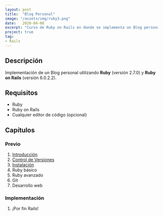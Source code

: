 ```yaml
---
layout: post
title:  "Blog Personal"
image: "/assets/img/ruby3.png"
date:   2020-04-08
excerpt: "Curso de Ruby on Rails en donde se implementa un Blog personal"
project: true
tag:
- Rails
---
```


## Descripción

Implementación de un Blog personal utilizando **Ruby** (versión 2.7.0) y **Ruby on Rails** (versión 6.0.2.2).

## Requisitos

* Ruby
* Ruby on Rails
* Cualquier editor de código (opcional)

## Capítulos

### Previo

1. [Introducción](https://nisoto.github.io/rails-i-introduccion/)
2. [Control de Versiones](https://nisoto.github.io/rails-ii-control-de-versiones/)
3. [Instalación](https://nisoto.github.io/rails-iii-instalacion/)
4. Ruby básico
5. Ruby avanzado
6. Git
7. Desarrollo web

### Implementación

1. ¡Por fin Rails!
